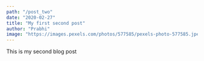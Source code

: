 ```yaml
---
path: "/post_two"
date: "2020-02-27"
title: "My first second post"
author: "Prabhi"
image: "https://images.pexels.com/photos/577585/pexels-photo-577585.jpeg?auto=compress&cs=tinysrgb&dpr=3&h=750&w=1260"
---
```


This is my second blog post